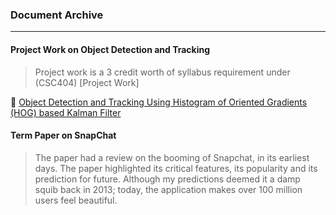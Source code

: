 ### Document Archive

---
#### Project Work on Object Detection and Tracking

> Project work is a 3 credit worth of syllabus requirement under (CSC404) [Project Work]

🔗 [Object Detection and Tracking Using Histogram of Oriented Gradients (HOG) based Kalman Filter](https://github.com/adhikariravi/Documents/raw/master/Histogram%20of%20Oriented%20Gradients.pdf)

#### Term Paper on SnapChat

> The paper had a review on the booming of Snapchat, in its earliest days. The paper highlighted its critical features, its popularity and its prediction for future. Although my predictions deemed it a damp squib back in 2013; today, the application makes over 100 million users feel beautiful.
